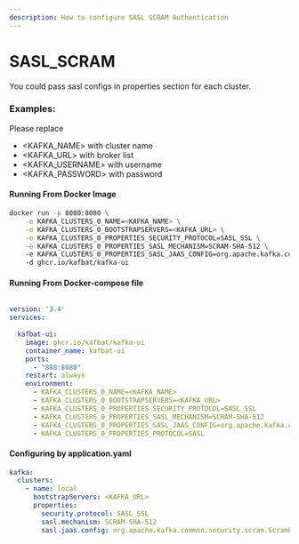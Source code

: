 ```yaml
---
description: How to configure SASL SCRAM Authentication
---
```


# SASL\_SCRAM

You could pass sasl configs in properties section for each cluster.

### Examples:

Please replace

* \<KAFKA\_NAME> with cluster name
* \<KAFKA\_URL> with broker list
* \<KAFKA\_USERNAME> with username
* \<KAFKA\_PASSWORD> with password

#### Running From Docker Image

```bash
docker run -p 8080:8080 \
    -e KAFKA_CLUSTERS_0_NAME=<KAFKA_NAME> \
    -e KAFKA_CLUSTERS_0_BOOTSTRAPSERVERS=<KAFKA_URL> \
    -e KAFKA_CLUSTERS_0_PROPERTIES_SECURITY_PROTOCOL=SASL_SSL \
    -e KAFKA_CLUSTERS_0_PROPERTIES_SASL_MECHANISM=SCRAM-SHA-512 \     
    -e KAFKA_CLUSTERS_0_PROPERTIES_SASL_JAAS_CONFIG=org.apache.kafka.common.security.scram.ScramLoginModule required username="<KAFKA_USERNAME>" password="<KAFKA_PASSWORD>"; \
    -d ghcr.io/kafbat/kafka-ui 
```

#### Running From Docker-compose file

```yaml

version: '3.4'
services:
  
  kafbat-ui:
    image: ghcr.io/kafbat/kafka-ui
    container_name: kafbat-ui
    ports:
      - "888:8080"
    restart: always
    environment:
      - KAFKA_CLUSTERS_0_NAME=<KAFKA_NAME>
      - KAFKA_CLUSTERS_0_BOOTSTRAPSERVERS=<KAFKA_URL>
      - KAFKA_CLUSTERS_0_PROPERTIES_SECURITY_PROTOCOL=SASL_SSL
      - KAFKA_CLUSTERS_0_PROPERTIES_SASL_MECHANISM=SCRAM-SHA-512
      - KAFKA_CLUSTERS_0_PROPERTIES_SASL_JAAS_CONFIG=org.apache.kafka.common.security.scram.ScramLoginModule required username="<KAFKA_USERNAME>" password="<KAFKA_PASSWORD>";
      - KAFKA_CLUSTERS_0_PROPERTIES_PROTOCOL=SASL
```

#### Configuring by application.yaml

```yaml
kafka:
  clusters:
    - name: local
      bootstrapServers: <KAFKA_URL>
      properties:
        security.protocol: SASL_SSL
        sasl.mechanism: SCRAM-SHA-512        
        sasl.jaas.config: org.apache.kafka.common.security.scram.ScramLoginModule required username="<KAFKA_USERNAME>" password="<KAFKA_PASSWORD>";
```
